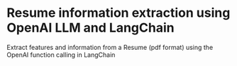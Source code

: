 # Resume information extraction using OpenAI LLM and LangChain
Extract features and information from a Resume (pdf format) using the OpenAI function calling in LangChain 

